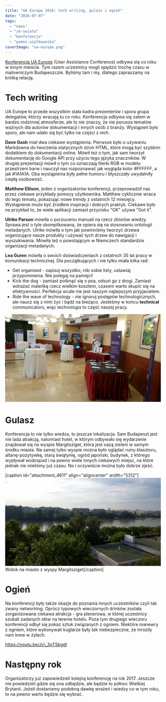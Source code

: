 ```yaml
---
title: "UA Europe 2016: tech writing, gulasz i ogień"
date: "2016-07-07"
tags:
  - "news"
  - "ze-swiata"
  - "konferencje"
  - "pomoc-uzytkownika"
coverImage: "ua-europe.png"
---
```


[Konferencja UA Europe](http://uaconference.eu/) (User Assistance Conference)
odbywa się co roku w innym mieście. Tym razem uczestnicy mogli spędzić trochę
czasu w malowniczym Budapeszczie. Byliśmy tam i my, dlatego zapraszamy na krótką
relację.

# Tech writing

UA Europe to przede wszystkim stała kadra prezenterów i spora grupa delegatów,
którzy wracają tu co roku. Konferencja odbywa się zatem w bardzo rodzinnej
atmosferze, ale to nie znaczy, że nie porusza tematów ważnych dla autorów
dokumentacji i innych osób z branży. Wystąpień było sporo, ale nam udało się być
tylko na części z nich.

**Dave Gash** miał dwa ciekawe wystąpienia. Pierwsze było o używaniu Markdowna
do tworzenia statycznych stron HTML, które mogą być szybkim dodatkiem do
dokumentacji online. Mówił też o tym, jak sam tworzył dokumentację do Google API
przy użyciu tego języka znaczników. W drugiej prezentacji mówił o tym co
oznaczają literki RGB w modelu przestrzeni barw i nauczył nas rozpoznawać jak
wygląda kolor #FFFFFF, a jak #1A1A1A. Oba wystąpienia były pełne humoru i
błyszczały uwydatniły ciepłą osobowość.

**Matthew Ellison**, jeden z organizatorów konferencji, przeprowadził nas przez
ciekawe przykłady pomocy użytkownika. Matthew cyklicznie wraca do tego tematu,
pokazując nowe trendy z ostatnich 12 miesięcy. Wystąpienie może być źródłem
inspiracji i dobrych praktyk. Ciekawe było na przykład to, że wiele aplikacji
zamiast przycisku "OK" używa "Got it".

**Ulrike Parson** mówiła o porzuceniu manuali na rzecz zbiorów wiedzy. Sprawa
jest o tyle skomplikowana, że opiera się na stosowaniu ontologii metadanych.
Ulrike mówiła o tym jak powinniśmy tworzyć drzewa organizujące nasze produkty i
używać tych drzew do nawigacji i wyszukiwania. Mówiła też o powstającym w
Niemczech standardzie organizacji metadanych.

**Lea Guren** mówiła o swoich doświadczeniach z ostatnich 35 lat pracy w
komunikacji technicznej. Dla początkujących i nie tylko miała kilka rad:

- Get organised - zapisuj wszystko, rób sobie listy, ustawiaj przypomnienia. Nie
  polegaj na pamięci!
- Kick the dog - zamiast potknąć się o psa, odsuń go z drogi. Zamiast wdrażać
  maleńką rzecz wielkim kosztem, czasem warto skupić się na efektywności.
  Perfekcja wcale nie jest naszym najlepszym przyjacielem.
- Ride the wave of technology - nie ignoruj postępów technologicznych, ale naucz
  się z nimi żyć i bądź na bieżąco. Jesteśmy w końcu **technical**
  communicators, więc technologia to część naszej pracy.

[![Sala wystawowa w hotelu konferencyjnym](images/20160609_153158.jpg)](http://techwriter.pl/wp-content/uploads/2016/07/20160609_153158.jpg)

# Gulasz

Konferencja to nie tylko wiedza, to jeszcze lokalizacja. Sam Budapeszt jest nie
lada atrakcją, natomiast hotel, w którym odbywało się wydarzenie znajdował się
na wyspie Margitsziget, która jest oazą zieleni w samym środku miasta. Na samej
tylko wyspie można było oglądać ruiny klasztoru, altanę-pozytywkę, starą
świątynię, ogród japoński, budynek, z którego wypływał wodospad i na pewno wiele
innych ciekawych miejsc, na które jednak nie mieliśmy już czasu. No i oczywiście
można było dobrze zjeść.

\[caption id="attachment_4611" align="aligncenter"
width="5312"\][![Widok na Margiisziget](images/20160609_072313.jpg)](http://techwriter.pl/wp-content/uploads/2016/07/20160609_072313.jpg)
Widok na miasto z wyspy Margitsziget\[/caption\]

# Ogień

Na konferencji były także okazje do poznania innych uczestników czyli tak zwany
networking. Oprócz typowych wieczornych drinków została zorganizowana ciekawa
atrakcja - gra plenerowa, w której uczestnicy szukali zadanych słów na terenie
hotelu. Poza tym drugiego wieczoru konferencji odbył się pokaz sztuk związanych
z ogniem. Niektóre manewry z ogniem, które wykonywali kuglarze były tak
niebezpieczne, że mroziły nam krew w żyłach.

https://youtu.be/Jv\_3oTSbgdI

# Następny rok

Organizatorzy już zapowiedzieli kolejną konferencję na rok 2017. Jeszcze nie
powiedzieli gdzie się ona odbędzie, ale będzie to północ Wielkiej Brytanii.
Jeżeli dostaniemy podobną dawkę wrażeń i wiedzy co w tym roku, to na pewno warto
będzie się wybrać.
